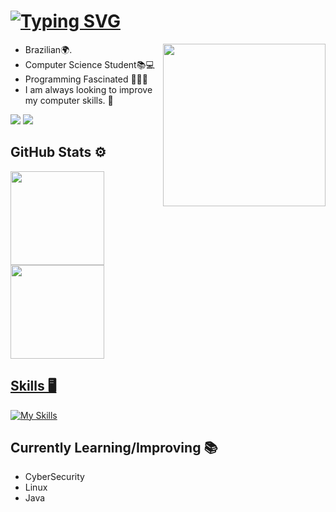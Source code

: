 # [![Typing SVG](https://readme-typing-svg.herokuapp.com/?lines=Olá!+Me+chamo+Victor+Kauã,++sejam+bem-vindos!👋;Hello!+My+name+is+Victor+Kauã,++welcome!👋&size=18&color=169fad&duration=7600&font=consolas)](https://git.io/typing-svg) <br>

<img src="https://media4.giphy.com/media/qgQUggAC3Pfv687qPC/giphy.gif" width="260" align="right">
<ul>
  <li> Brazilian🌍.</li>
  <li> Computer Science Student📚💻 </li>
  <li> Programming Fascinated 👨🏻‍💻 </li>
  <li> I am always looking to improve my computer skills. 🦾 </li>
</ul>

<a href = "mailto:victorkauamartinsnun@gmail.com"><img src="https://img.shields.io/badge/-Gmail-%23333?style=for-the-badge&logo=gmail&logoColor=white" target="_blank"></a>
<a href="https://www.linkedin.com/in/victor-kauã-martins-nunes-16877420a/" target="_blank"><img src="https://img.shields.io/badge/-LinkedIn-%230077B5?style=for-the-badge&logo=linkedin&logoColor=white" target="_blank"></a> 


## GitHub Stats ⚙️
<div align="left">
  <a href="https://github.com/victor-kaua">
  <img height="150em" src="https://github-readme-stats.vercel.app/api?username=victor-kaua&show_icons=true&theme=dark#gh-dark-mode-only"/>
  <img height="150em" src="https://github-readme-stats.vercel.app/api/top-langs/?username=victor-kaua&layout=compact&langs_count=7&show_icons=true&theme=dark#gh-dark-mode-only"/>
</div>

## Skills 🖥️
  [![My Skills](https://skillicons.dev/icons?i=py,java,c,cpp,php,javascript,css,html,postgres,mysql,linux,arduino)](https://skillicons.dev)

## Currently Learning/Improving 📚
<ul>
  <li> CyberSecurity </li>
  <li> Linux </li>
  <li> Java </li>
</ul>
